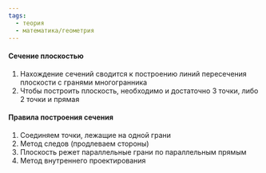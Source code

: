 ```yaml
---
tags:
  - теория
  - математика/геометрия
---
```

#### Сечение плоскостью
1. Нахождение сечений сводится к построению линий пересечения плоскости с гранями многогранника
2. Чтобы построить плоскость, необходимо и достаточно 3 точки, либо 2 точки и прямая

#### Правила построения сечения
1. Соединяем точки, лежащие на одной грани
2. Метод следов (продлеваем стороны)
3. Плоскость режет параллельные грани по параллельным прямым
4. Метод внутреннего проектирования

